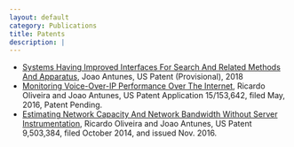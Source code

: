 ```yaml
---
layout: default
category: Publications
title: Patents
description: |
---
```


- [Systems Having Improved Interfaces For Search And Related Methods And Apparatus](https://www.entelo.com/wp-content/uploads/2018/04/Entelo_Insights_DS.pdf), Joao Antunes, US Patent (Provisional), 2018
- [Monitoring Voice-Over-IP Performance Over The Internet](https://www.thousandeyes.com/press-releases/voip-monitoring-general-availability), Ricardo Oliveira and Joao Antunes, US Patent Application 15/153,642, filed May, 2016, Patent Pending.
- [Estimating Network Capacity And Network Bandwidth Without Server Instrumentation](http://patft1.uspto.gov/netacgi/nph-Parser?patentnumber=9503384), Ricardo Oliveira and Joao Antunes, US Patent 9,503,384, filed October 2014, and issued Nov. 2016.

